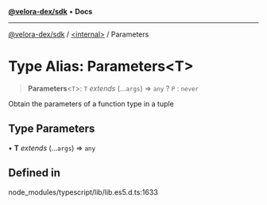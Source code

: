 [**@velora-dex/sdk**](../../README.md) • **Docs**

***

[@velora-dex/sdk](../../globals.md) / [\<internal\>](../README.md) / Parameters

# Type Alias: Parameters\<T\>

> **Parameters**\<`T`\>: `T` *extends* (...`args`) => `any` ? `P` : `never`

Obtain the parameters of a function type in a tuple

## Type Parameters

• **T** *extends* (...`args`) => `any`

## Defined in

node\_modules/typescript/lib/lib.es5.d.ts:1633
